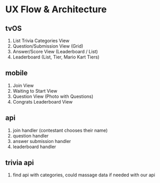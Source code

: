# UX Flow & Architecture

## tvOS
1. List Trivia Categories View
2. Question/Submission View (Grid)
3. Answer/Score View (Leaderboard / List)
4. Leaderboard (List, Tier, Mario Kart Tiers)

## mobile
1. Join View
2. Waiting to Start View
3. Question View (Photo with Questions)
4. Congrats Leaderboard View

## api
1. join handler (contestant chooses their name)
2. question handler
3. answer submission handler
4. leaderboard handler

## trivia api
1. find api with categories, could massage data if needed with our api
